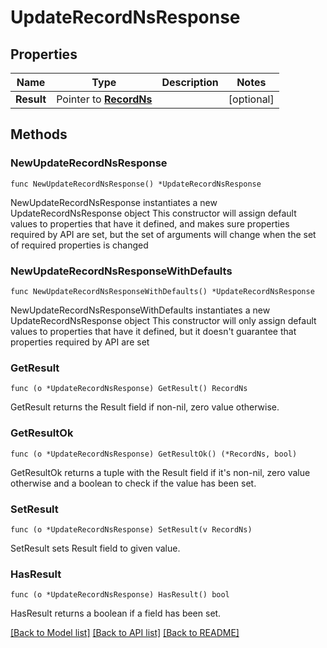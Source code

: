 # UpdateRecordNsResponse

## Properties

Name | Type | Description | Notes
------------ | ------------- | ------------- | -------------
**Result** | Pointer to [**RecordNs**](RecordNs.md) |  | [optional] 

## Methods

### NewUpdateRecordNsResponse

`func NewUpdateRecordNsResponse() *UpdateRecordNsResponse`

NewUpdateRecordNsResponse instantiates a new UpdateRecordNsResponse object
This constructor will assign default values to properties that have it defined,
and makes sure properties required by API are set, but the set of arguments
will change when the set of required properties is changed

### NewUpdateRecordNsResponseWithDefaults

`func NewUpdateRecordNsResponseWithDefaults() *UpdateRecordNsResponse`

NewUpdateRecordNsResponseWithDefaults instantiates a new UpdateRecordNsResponse object
This constructor will only assign default values to properties that have it defined,
but it doesn't guarantee that properties required by API are set

### GetResult

`func (o *UpdateRecordNsResponse) GetResult() RecordNs`

GetResult returns the Result field if non-nil, zero value otherwise.

### GetResultOk

`func (o *UpdateRecordNsResponse) GetResultOk() (*RecordNs, bool)`

GetResultOk returns a tuple with the Result field if it's non-nil, zero value otherwise
and a boolean to check if the value has been set.

### SetResult

`func (o *UpdateRecordNsResponse) SetResult(v RecordNs)`

SetResult sets Result field to given value.

### HasResult

`func (o *UpdateRecordNsResponse) HasResult() bool`

HasResult returns a boolean if a field has been set.


[[Back to Model list]](../README.md#documentation-for-models) [[Back to API list]](../README.md#documentation-for-api-endpoints) [[Back to README]](../README.md)


